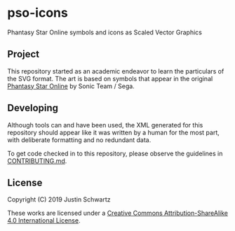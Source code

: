 # pso-icons
Phantasy Star Online symbols and icons as Scaled Vector Graphics

## Project

This repository started as an academic endeavor to learn the particulars of the SVG format. The art is based on symbols that appear in the original [Phantasy Star Online](https://en.wikipedia.org/wiki/Phantasy_Star_Online) by Sonic Team / Sega.

## Developing

Although tools can and have been used, the XML generated for this repository should appear like it was written by a human for the most part, with deliberate formatting and no redundant data.

To get code checked in to this repository, please observe the guidelines in [CONTRIBUTING.md](CONTRIBUTING.md).

## License

Copyright (C) 2019 Justin Schwartz

These works are licensed under a [Creative Commons Attribution-ShareAlike 4.0 International License](https://creativecommons.org/licenses/by-sa/4.0/).
